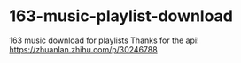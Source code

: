 # 163-music-playlist-download
163 music download for playlists
Thanks for the api! https://zhuanlan.zhihu.com/p/30246788
